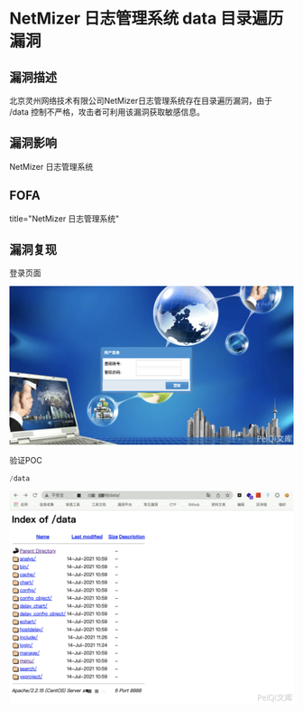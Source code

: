 # NetMizer 日志管理系统 data 目录遍历漏洞

## 漏洞描述

北京灵州网络技术有限公司NetMizer日志管理系统存在目录遍历漏洞，由于 /data 控制不严格，攻击者可利用该漏洞获取敏感信息。

## 漏洞影响

<a-checkbox checked>NetMizer 日志管理系统</a-checkbox></br>

## FOFA

<a-checkbox checked>title="NetMizer 日志管理系统"</a-checkbox></br>

## 漏洞复现

登录页面

![img](../../../.vuepress/public/img/1628834857867-6694d560-2345-49e8-9460-2296c316a7a3.png)

验证POC

```python
/data
```

![img](../../../.vuepress/public/img/1645850009759-0b0d5ec6-de57-49c4-a4f5-d3398017f816.png)